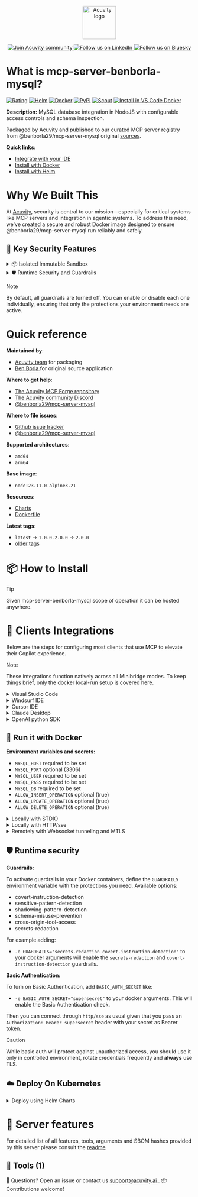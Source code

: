 <p align="center">
  <a href="https://acuvity.ai">
    <picture>
      <img src="https://mma.prnewswire.com/media/2544052/Acuvity__Logo.jpg" height="90" alt="Acuvity logo"/>
    </picture>
  </a>
</p>
<p align="center">
  <a href="https://discord.gg/BkU7fBkrNk">
    <img src="https://img.shields.io/badge/Acuvity-Join-7289DA?logo=discord&logoColor=fff" alt="Join Acuvity community" />
  </a>
<a href="https://www.linkedin.com/company/acuvity/">
    <img src="https://img.shields.io/badge/LinkedIn-Follow-7289DA" alt="Follow us on LinkedIn" />
  </a>
<a href="https://bsky.app/profile/acuvity.bsky.social">
    <img src="https://img.shields.io/badge/Bluesky-Follow-7289DA"?logo=bluesky&logoColor=fff" alt="Follow us on Bluesky" />
  </a>
</p>


# What is mcp-server-benborla-mysql?

[![Rating](https://img.shields.io/badge/C-3775A9?label=Rating)](https://docs.anthropic.com/en/docs/build-with-claude/tool-use/implement-tool-use#best-practices-for-tool-definitions)
[![Helm](https://img.shields.io/badge/1.0.0-3775A9?logo=helm&label=Charts&logoColor=fff)](https://hub.docker.com/r/acuvity/mcp-server-benborla-mysql/tags/)
[![Docker](https://img.shields.io/docker/image-size/acuvity/mcp-server-benborla-mysql/2.0.0?logo=docker&logoColor=fff&label=2.0.0)](https://hub.docker.com/r/acuvity/mcp-server-benborla-mysql)
[![PyPI](https://img.shields.io/badge/2.0.0-3775A9?logo=pypi&logoColor=fff&label=@benborla29/mcp-server-mysql)](https://github.com/benborla/mcp-server-mysql)
[![Scout](https://img.shields.io/badge/Active-3775A9?logo=docker&logoColor=fff&label=Scout)](https://hub.docker.com/r/acuvity/mcp-server-fetch/)
[![Install in VS Code Docker](https://img.shields.io/badge/VS_Code-One_click_install-0078d7?logo=githubcopilot)](https://insiders.vscode.dev/redirect/mcp/install?name=mcp-server-benborla-mysql&config=%7B%22args%22%3A%5B%22run%22%2C%22-i%22%2C%22--rm%22%2C%22--read-only%22%2C%22-e%22%2C%22MYSQL_HOST%22%2C%22-e%22%2C%22MYSQL_USER%22%2C%22-e%22%2C%22MYSQL_PASS%22%2C%22-e%22%2C%22MYSQL_DB%22%2C%22docker.io%2Facuvity%2Fmcp-server-benborla-mysql%3A2.0.0%22%5D%2C%22command%22%3A%22docker%22%7D)

**Description:** MySQL database integration in NodeJS with configurable access controls and schema inspection.

Packaged by Acuvity and published to our curated MCP server [registry](https://mcp.acuvity.ai) from @benborla29/mcp-server-mysql original [sources](https://github.com/benborla/mcp-server-mysql).

**Quick links:**

- [Integrate with your IDE](https://github.com/acuvity/mcp-servers-registry/blob/main/mcp-server-benborla-mysql/docker/README.md#-clients-integrations)
- [Install with Docker](https://github.com/acuvity/mcp-servers-registry/tree/main/mcp-server-benborla-mysql/docker/README.md#-run-it-with-docker)
- [Install with Helm](https://github.com/acuvity/mcp-servers-registry/tree/main/mcp-server-benborla-mysql/charts/mcp-server-benborla-mysql/README.md#how-to-install)

# Why We Built This

At [Acuvity](https://acuvity.ai), security is central to our mission—especially for critical systems like MCP servers and integration in agentic systems.
To address this need, we've created a secure and robust Docker image designed to ensure @benborla29/mcp-server-mysql run reliably and safely.

## 🔐 Key Security Features

<details>
<summary>📦 Isolated Immutable Sandbox </summary>

- **Isolated Execution**: All tools run within secure, containerized sandboxes to enforce process isolation and prevent lateral movement.
- **Non-root by Default**: Enforces least-privilege principles, minimizing the impact of potential security breaches.
- **Read-only Filesystem**: Ensures runtime immutability, preventing unauthorized modification.
- **Version Pinning**: Guarantees consistency and reproducibility across deployments by locking tool and dependency versions.
- **CVE Scanning**: Continuously scans images for known vulnerabilities using [Docker Scout](https://docs.docker.com/scout/) to support proactive mitigation.
- **SBOM & Provenance**: Delivers full supply chain transparency by embedding metadata and traceable build information."
</details>

<details>
<summary>🛡️ Runtime Security and Guardrails</summary>

**Minibridge Integration**: [Minibridge](https://github.com/acuvity/minibridge) establishes secure Agent-to-MCP connectivity, supports Rego/HTTP-based policy enforcement 🕵️, and simplifies orchestration.

The [ARC](https://github.com/acuvity/mcp-servers-registry/tree/main) container includes a [built-in Rego policy](https://github.com/acuvity/mcp-servers-registry/tree/main/mcp-server-benborla-mysql/docker/policy.rego) that enables a set of runtime "guardrails"" to help enforce security, privacy, and correct usage of your services. Below is an overview of each guardrail provided.

### 🔒 Resource Integrity

**Mitigates MCP Rug Pull Attacks**

* **Goal:** Protect users from malicious tool description changes after initial approval, preventing post-installation manipulation or deception.
* **Mechanism:** Locks tool descriptions upon client approval and verifies their integrity before execution. Any modification to the description triggers a security violation, blocking unauthorized changes from server-side updates.

### 🛡️ Gardrails

### Covert Instruction Detection

Monitors incoming requests for hidden or obfuscated directives that could alter policy behavior.

* **Goal:** Stop attackers from slipping unnoticed commands or payloads into otherwise harmless data.
* **Mechanism:** Applies a library of regex patterns and binary‐encoding checks to the full request body. If any pattern matches a known covert channel (e.g., steganographic markers, hidden HTML tags, escape-sequence tricks), the request is rejected.

### Sensitive Pattern Detection

Block user-defined sensitive data patterns (credential paths, filesystem references).

* **Goal:** Block accidental or malicious inclusion of sensitive information that violates data-handling rules.
* **Mechanism:** Runs a curated set of regexes against all payloads and tool descriptions—matching patterns such as `.env` files, RSA key paths, directory traversal sequences.

### Shadowing Pattern Detection

Detects and blocks "shadowing" attacks, where a malicious MCP server sneaks hidden directives into its own tool descriptions to hijack or override the behavior of other, trusted tools.

* **Goal:** Stop a rogue server from poisoning the agent’s logic by embedding instructions that alter how a different server’s tools operate (e.g., forcing all emails to go to an attacker’s address even when the user calls a separate `send_email` tool).
* **Mechanism:** During policy load, each tool description is scanned for cross‐tool override patterns—such as `<IMPORTANT>` sections referencing other tool names, hidden side‐effects, or directives that apply to a different server’s API. Any description that attempts to shadow or extend instructions for a tool outside its own namespace triggers a policy violation and is rejected.

### Schema Misuse Prevention

Enforces strict adherence to MCP input schemas.

* **Goal:** Prevent malformed or unexpected fields from bypassing validations, causing runtime errors, or enabling injections.
* **Mechanism:** Compares each incoming JSON object against the declared schema (required properties, allowed keys, types). Any extra, missing, or mistyped field triggers an immediate policy violation.

### Cross-Origin Tool Access

Controls whether tools may invoke tools or services from external origins.

* **Goal:** Prevent untrusted or out-of-scope services from being called.
* **Mechanism:** Examines tool invocation requests and outgoing calls, verifying each target against an allowlist of approved domains or service names. Calls to any non-approved origin are blocked.

### Secrets Redaction

Automatically masks sensitive values so they never appear in logs or responses.

* **Goal:** Ensure that API keys, tokens, passwords, and other credentials cannot leak in plaintext.
* **Mechanism:** Scans every text output for known secret formats (e.g., AWS keys, GitHub PATs, JWTs). Matches are replaced with `[REDACTED]` before the response is sent or recorded.

## Basic Authentication via Shared Secret

Provides a lightweight auth layer using a single shared token.

* **Mechanism:** Expects clients to send an `Authorization` header with the predefined secret.
* **Use Case:** Quickly lock down your endpoint in development or simple internal deployments—no complex OAuth/OIDC setup required.

These controls ensure robust runtime integrity, prevent unauthorized behavior, and provide a foundation for secure-by-design system operations.


To review the full policy, see it [here](https://github.com/acuvity/mcp-servers-registry/tree/main/mcp-server-benborla-mysql/docker/policy.rego). Alternatively, you can override the default policy or supply your own policy file to use (see [here](https://github.com/acuvity/mcp-servers-registry/tree/main/mcp-server-benborla-mysql/docker/entrypoint.sh) for Docker, [here](https://github.com/acuvity/mcp-servers-registry/tree/main/mcp-server-benborla-mysql/charts/mcp-server-benborla-mysql#minibridge) for Helm charts).

</details>

> [!NOTE]
> By default, all guardrails are turned off. You can enable or disable each one individually, ensuring that only the protections your environment needs are active.


# Quick reference

**Maintained by**:
  - [Acuvity team](mailto:support@acuvity.ai) for packaging
  - [ Ben Borla ](https://github.com/benborla/mcp-server-mysql) for original source application

**Where to get help**:
  - [The Acuvity MCP Forge repository](https://github.com/acuvity/mcp-servers-registry)
  - [The Acuvity community Discord](https://discord.gg/BkU7fBkrNk)
  - [ @benborla29/mcp-server-mysql ](https://github.com/benborla/mcp-server-mysql)

**Where to file issues**:
  - [Github issue tracker](https://github.com/acuvity/mcp-servers-registry/issues)
  - [ @benborla29/mcp-server-mysql ](https://github.com/benborla/mcp-server-mysql)

**Supported architectures**:
  - `amd64`
  - `arm64`

**Base image**:
  - `node:23.11.0-alpine3.21`

**Resources**:
  - [Charts](https://github.com/acuvity/mcp-servers-registry/tree/main/mcp-server-benborla-mysql/charts/mcp-server-benborla-mysql)
  - [Dockerfile](https://github.com/acuvity/mcp-servers-registry/tree/main/mcp-server-benborla-mysql/docker/Dockerfile)

**Latest tags:**
  - `latest` -> `1.0.0-2.0.0` -> `2.0.0`
  - [older tags](https://hub.docker.com/r/acuvity/mcp-server-benborla-mysql/tags)

# 📦 How to Install


> [!TIP]
> Given mcp-server-benborla-mysql scope of operation it can be hosted anywhere.

# 🧰 Clients Integrations

Below are the steps for configuring most clients that use MCP to elevate their Copilot experience.

> [!NOTE]
> These integrations function natively across all Minibridge modes.
> To keep things brief, only the docker local-run setup is covered here.

<details>
<summary>Visual Studio Code</summary>

To get started immediately, you can use the "one-click" link below:

[![Install in VS Code Docker](https://img.shields.io/badge/VS_Code-One_click_install-0078d7?logo=githubcopilot)](https://insiders.vscode.dev/redirect/mcp/install?name=mcp-server-benborla-mysql&config=%7B%22args%22%3A%5B%22run%22%2C%22-i%22%2C%22--rm%22%2C%22--read-only%22%2C%22-e%22%2C%22MYSQL_HOST%22%2C%22-e%22%2C%22MYSQL_USER%22%2C%22-e%22%2C%22MYSQL_PASS%22%2C%22-e%22%2C%22MYSQL_DB%22%2C%22docker.io%2Facuvity%2Fmcp-server-benborla-mysql%3A2.0.0%22%5D%2C%22command%22%3A%22docker%22%7D)

## Global scope

Press `ctrl + shift + p` and type `Preferences: Open User Settings JSON` to add the following section:

```json
{
  "mcp": {
    "servers": {
      "acuvity-mcp-server-benborla-mysql": {
        "env": {
          "MYSQL_DB": "TO_BE_SET",
          "MYSQL_HOST": "TO_BE_SET",
          "MYSQL_PASS": "TO_BE_SET",
          "MYSQL_USER": "TO_BE_SET"
        },
        "command": "docker",
        "args": [
          "run",
          "-i",
          "--rm",
          "--read-only",
          "-e",
          "MYSQL_HOST",
          "-e",
          "MYSQL_USER",
          "-e",
          "MYSQL_PASS",
          "-e",
          "MYSQL_DB",
          "docker.io/acuvity/mcp-server-benborla-mysql:2.0.0"
        ]
      }
    }
  }
}
```

## Workspace scope

In your workspace create a file called `.vscode/mcp.json` and add the following section:

```json
{
  "servers": {
    "acuvity-mcp-server-benborla-mysql": {
      "env": {
        "MYSQL_DB": "TO_BE_SET",
        "MYSQL_HOST": "TO_BE_SET",
        "MYSQL_PASS": "TO_BE_SET",
        "MYSQL_USER": "TO_BE_SET"
      },
      "command": "docker",
      "args": [
        "run",
        "-i",
        "--rm",
        "--read-only",
        "-e",
        "MYSQL_HOST",
        "-e",
        "MYSQL_USER",
        "-e",
        "MYSQL_PASS",
        "-e",
        "MYSQL_DB",
        "docker.io/acuvity/mcp-server-benborla-mysql:2.0.0"
      ]
    }
  }
}
```

> To pass secrets you should use the `promptString` input type described in the [Visual Studio Code documentation](https://code.visualstudio.com/docs/copilot/chat/mcp-servers).

</details>

<details>
<summary>Windsurf IDE</summary>

In `~/.codeium/windsurf/mcp_config.json` add the following section:

```json
{
  "mcpServers": {
    "acuvity-mcp-server-benborla-mysql": {
      "env": {
        "MYSQL_DB": "TO_BE_SET",
        "MYSQL_HOST": "TO_BE_SET",
        "MYSQL_PASS": "TO_BE_SET",
        "MYSQL_USER": "TO_BE_SET"
      },
      "command": "docker",
      "args": [
        "run",
        "-i",
        "--rm",
        "--read-only",
        "-e",
        "MYSQL_HOST",
        "-e",
        "MYSQL_USER",
        "-e",
        "MYSQL_PASS",
        "-e",
        "MYSQL_DB",
        "docker.io/acuvity/mcp-server-benborla-mysql:2.0.0"
      ]
    }
  }
}
```

See [Windsurf documentation](https://docs.windsurf.com/windsurf/mcp) for more info.

</details>

<details>
<summary>Cursor IDE</summary>

Add the following JSON block to your mcp configuration file:
- `~/.cursor/mcp.json` for global scope
- `.cursor/mcp.json` for project scope

```json
{
  "mcpServers": {
    "acuvity-mcp-server-benborla-mysql": {
      "env": {
        "MYSQL_DB": "TO_BE_SET",
        "MYSQL_HOST": "TO_BE_SET",
        "MYSQL_PASS": "TO_BE_SET",
        "MYSQL_USER": "TO_BE_SET"
      },
      "command": "docker",
      "args": [
        "run",
        "-i",
        "--rm",
        "--read-only",
        "-e",
        "MYSQL_HOST",
        "-e",
        "MYSQL_USER",
        "-e",
        "MYSQL_PASS",
        "-e",
        "MYSQL_DB",
        "docker.io/acuvity/mcp-server-benborla-mysql:2.0.0"
      ]
    }
  }
}
```

See [cursor documentation](https://docs.cursor.com/context/model-context-protocol) for more information.

</details>
<details>

<summary>Claude Desktop</summary>

In the `claude_desktop_config.json` configuration file add the following section:

```json
{
  "mcpServers": {
    "acuvity-mcp-server-benborla-mysql": {
      "env": {
        "MYSQL_DB": "TO_BE_SET",
        "MYSQL_HOST": "TO_BE_SET",
        "MYSQL_PASS": "TO_BE_SET",
        "MYSQL_USER": "TO_BE_SET"
      },
      "command": "docker",
      "args": [
        "run",
        "-i",
        "--rm",
        "--read-only",
        "-e",
        "MYSQL_HOST",
        "-e",
        "MYSQL_USER",
        "-e",
        "MYSQL_PASS",
        "-e",
        "MYSQL_DB",
        "docker.io/acuvity/mcp-server-benborla-mysql:2.0.0"
      ]
    }
  }
}
```

See [Anthropic documentation](https://docs.anthropic.com/en/docs/agents-and-tools/mcp) for more information.
</details>

<details>
<summary>OpenAI python SDK</summary>

## Running locally

```python
async with MCPServerStdio(
    params={
        "env": {"MYSQL_DB":"TO_BE_SET","MYSQL_HOST":"TO_BE_SET","MYSQL_PASS":"TO_BE_SET","MYSQL_USER":"TO_BE_SET"},
        "command": "docker",
        "args": ["run","-i","--rm","--read-only","-e","MYSQL_HOST","-e","MYSQL_USER","-e","MYSQL_PASS","-e","MYSQL_DB","docker.io/acuvity/mcp-server-benborla-mysql:2.0.0"]
    }
) as server:
    tools = await server.list_tools()
```

## Running remotely

```python
async with MCPServerSse(
    params={
        "url": "http://<ip>:<port>/sse",
    }
) as server:
    tools = await server.list_tools()
```

See [OpenAI Agents SDK docs](https://openai.github.io/openai-agents-python/mcp/) for more info.

</details>

## 🐳 Run it with Docker

**Environment variables and secrets:**
  - `MYSQL_HOST` required to be set
  - `MYSQL_PORT` optional (3306)
  - `MYSQL_USER` required to be set
  - `MYSQL_PASS` required to be set
  - `MYSQL_DB` required to be set
  - `ALLOW_INSERT_OPERATION` optional (true)
  - `ALLOW_UPDATE_OPERATION` optional (true)
  - `ALLOW_DELETE_OPERATION` optional (true)


<details>
<summary>Locally with STDIO</summary>

In your client configuration set:

- command: `docker`
- arguments: `run -i --rm --read-only -e MYSQL_HOST -e MYSQL_USER -e MYSQL_PASS -e MYSQL_DB docker.io/acuvity/mcp-server-benborla-mysql:2.0.0`

</details>

<details>
<summary>Locally with HTTP/sse</summary>

Simply run as:

```console
docker run -it -p 8000:8000 --rm --read-only -e MYSQL_HOST -e MYSQL_USER -e MYSQL_PASS -e MYSQL_DB docker.io/acuvity/mcp-server-benborla-mysql:2.0.0
```

Then on your application/client, you can configure to use it like:

```json
{
  "mcpServers": {
    "acuvity-mcp-server-benborla-mysql": {
      "url": "http://localhost:8000/sse"
    }
  }
}
```

You might have to use different ports for different tools.

</details>

<details>
<summary>Remotely with Websocket tunneling and MTLS </summary>

> This section assume you are familiar with TLS and certificates and will require:
> - a server certificate with proper DNS/IP field matching your tool deployment.
> - a client-ca used to sign client certificates

1. Start the server in `backend` mode
 - add an environment variable like `-e MINIBRIDGE_MODE=backend`
 - add the TLS certificates (recommended) through a volume let's say `/certs` ex (`-v $PWD/certs:/certs`)
 - instruct minibridge to use those certs with
   - `-e MINIBRIDGE_TLS_SERVER_CERT=/certs/server-cert.pem`
   - `-e MINIBRIDGE_TLS_SERVER_KEY=/certs/server-key.pem`
   - `-e MINIBRIDGE_TLS_SERVER_KEY_PASS=optional`
   - `-e MINIBRIDGE_TLS_SERVER_CLIENT_CA=/certs/client-ca.pem`

2. Start `minibridge` locally in frontend mode:
  - Get [minibridge](https://github.com/acuvity/minibridge) binary for your OS.

In your client configuration, Minibridge works like any other STDIO command.

Example for Claude Desktop:

```json
{
  "mcpServers": {
    "acuvity-mcp-server-benborla-mysql": {
      "command": "minibridge",
      "args": ["frontend", "--backend", "wss://<remote-url>:8000/ws", "--tls-client-backend-ca", "/path/to/ca/that/signed/the/server-cert.pem/ca.pem", "--tls-client-cert", "/path/to/client-cert.pem", "--tls-client-key", "/path/to/client-key.pem"]
    }
  }
}
```

That's it.

Minibridge offers a host of additional features. For step-by-step guidance, please visit the wiki. And if anything’s unclear, don’t hesitate to reach out!

</details>

## 🛡️ Runtime security

**Guardrails:**

To activate guardrails in your Docker containers, define the `GUARDRAILS` environment variable with the protections you need. Available options:
- covert-instruction-detection
- sensitive-pattern-detection
- shadowing-pattern-detection
- schema-misuse-prevention
- cross-origin-tool-access
- secrets-redaction

For example adding:
- `-e GUARDRAILS="secrets-redaction covert-instruction-detection"`
to your docker arguments will enable the `secrets-redaction` and `covert-instruction-detection` guardrails.

**Basic Authentication:**

To turn on Basic Authentication, add `BASIC_AUTH_SECRET` like:
- `-e BASIC_AUTH_SECRET="supersecret"`
to your docker arguments. This will enable the Basic Authentication check.

Then you can connect through `http/sse` as usual given that you pass an `Authorization: Bearer supersecret` header with your secret as Bearer token.

> [!CAUTION]
> While basic auth will protect against unauthorized access, you should use it only in controlled environment,
> rotate credentials frequently and **always** use TLS.

## ☁️ Deploy On Kubernetes

<details>
<summary>Deploy using Helm Charts</summary>

### Chart settings requirements

This chart requires some mandatory information to be installed.

**Mandatory Secrets**:
  - `MYSQL_USER` secret to be set as secrets.MYSQL_USER either by `.value` or from existing with `.valueFrom`
  - `MYSQL_PASS` secret to be set as secrets.MYSQL_PASS either by `.value` or from existing with `.valueFrom`

**Mandatory Environment variables**:
  - `MYSQL_HOST` environment variable to be set by env.MYSQL_HOST
  - `MYSQL_DB` environment variable to be set by env.MYSQL_DB

**Optional Environment variables**:
  - `MYSQL_PORT="%!s(int=3306)"` environment variable can be changed with env.MYSQL_PORT="%!s(int=3306)"
  - `ALLOW_INSERT_OPERATION="%!s(bool=true)"` environment variable can be changed with env.ALLOW_INSERT_OPERATION="%!s(bool=true)"
  - `ALLOW_UPDATE_OPERATION="%!s(bool=true)"` environment variable can be changed with env.ALLOW_UPDATE_OPERATION="%!s(bool=true)"
  - `ALLOW_DELETE_OPERATION="%!s(bool=true)"` environment variable can be changed with env.ALLOW_DELETE_OPERATION="%!s(bool=true)"

### How to install

You can inspect the chart `README`:

```console
helm show readme oci://docker.io/acuvity/mcp-server-benborla-mysql --version 1.0.0
````

You can inspect the values that you can configure:

```console
helm show values oci://docker.io/acuvity/mcp-server-benborla-mysql --version 1.0.0
````

Install with helm

```console
helm install mcp-server-benborla-mysql oci://docker.io/acuvity/mcp-server-benborla-mysql --version 1.0.0
```

From there your MCP server mcp-server-benborla-mysql will be reachable by default through `http/sse` from inside the cluster using the Kubernetes Service `mcp-server-benborla-mysql` on port `8000` by default. You can change that by looking at the `service` section of the `values.yaml` file.

### How to Monitor

The deployment will create a Kubernetes service with a `healthPort`, that is used for liveness probes and readiness probes. This health port can also be used by the monitoring stack of your choice and exposes metrics under the `/metrics` path.

See full charts [Readme](https://github.com/acuvity/mcp-servers-registry/tree/main/mcp-server-benborla-mysql/charts/mcp-server-benborla-mysql/README.md) for more details about settings and runtime security including guardrails activation.

</details>

# 🧠 Server features

For detailed list of all features, tools, arguments and SBOM hashes provided by this server please consult the [readme](https://github.com/acuvity/mcp-servers-registry/tree/main/mcp-server-benborla-mysql)

## 🧰 Tools (1)


💬 Questions? Open an issue or contact us [ support@acuvity.ai ](mailto:support@acuvity.ai).
📦 Contributions welcome!
